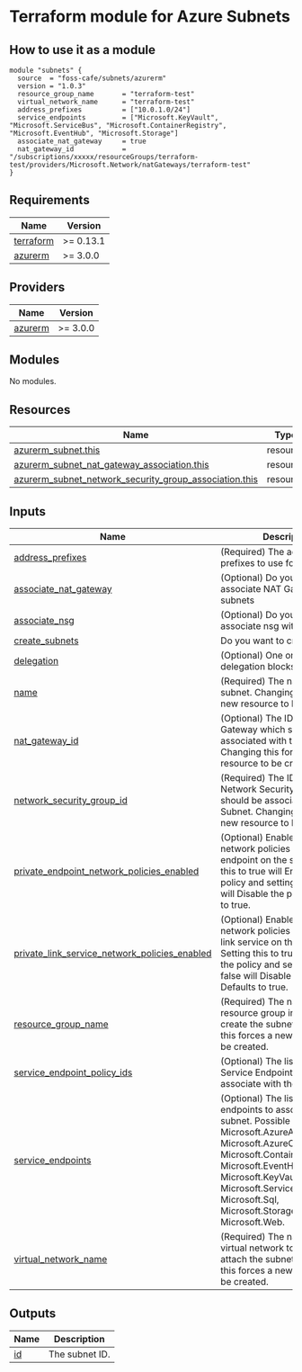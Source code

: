 # Terraform module for Azure Subnets

## How to use it as a module

```hcl
module "subnets" {
  source  = "foss-cafe/subnets/azurerm"
  version = "1.0.3"
  resource_group_name       = "terraform-test"
  virtual_network_name      = "terraform-test"
  address_prefixes          = ["10.0.1.0/24"]
  service_endpoints         = ["Microsoft.KeyVault", "Microsoft.ServiceBus", "Microsoft.ContainerRegistry", "Microsoft.EventHub", "Microsoft.Storage"]
  associate_nat_gateway     = true
  nat_gateway_id            = "/subscriptions/xxxxx/resourceGroups/terraform-test/providers/Microsoft.Network/natGateways/terraform-test"
}
```

<!-- BEGINNING OF PRE-COMMIT-TERRAFORM DOCS HOOK -->
## Requirements

| Name | Version |
|------|---------|
| <a name="requirement_terraform"></a> [terraform](#requirement\_terraform) | >= 0.13.1 |
| <a name="requirement_azurerm"></a> [azurerm](#requirement\_azurerm) | >= 3.0.0 |

## Providers

| Name | Version |
|------|---------|
| <a name="provider_azurerm"></a> [azurerm](#provider\_azurerm) | >= 3.0.0 |

## Modules

No modules.

## Resources

| Name | Type |
|------|------|
| [azurerm_subnet.this](https://registry.terraform.io/providers/hashicorp/azurerm/latest/docs/resources/subnet) | resource |
| [azurerm_subnet_nat_gateway_association.this](https://registry.terraform.io/providers/hashicorp/azurerm/latest/docs/resources/subnet_nat_gateway_association) | resource |
| [azurerm_subnet_network_security_group_association.this](https://registry.terraform.io/providers/hashicorp/azurerm/latest/docs/resources/subnet_network_security_group_association) | resource |

## Inputs

| Name | Description | Type | Default | Required |
|------|-------------|------|---------|:--------:|
| <a name="input_address_prefixes"></a> [address\_prefixes](#input\_address\_prefixes) | (Required) The address prefixes to use for the subnet. | `list(string)` | n/a | yes |
| <a name="input_associate_nat_gateway"></a> [associate\_nat\_gateway](#input\_associate\_nat\_gateway) | (Optional) Do you want to associate NAT Gateway to subnets | `bool` | `false` | no |
| <a name="input_associate_nsg"></a> [associate\_nsg](#input\_associate\_nsg) | (Optional) Do you want to associate nsg with subnet | `bool` | `true` | no |
| <a name="input_create_subnets"></a> [create\_subnets](#input\_create\_subnets) | Do you want to create subnet | `bool` | `true` | no |
| <a name="input_delegation"></a> [delegation](#input\_delegation) | (Optional) One or more delegation blocks | `any` | `[]` | no |
| <a name="input_name"></a> [name](#input\_name) | (Required) The name of the subnet. Changing this forces a new resource to be created. | `string` | n/a | yes |
| <a name="input_nat_gateway_id"></a> [nat\_gateway\_id](#input\_nat\_gateway\_id) | (Optional) The ID of the NAT Gateway which should be associated with the Subnet. Changing this forces a new resource to be created. | `string` | `null` | no |
| <a name="input_network_security_group_id"></a> [network\_security\_group\_id](#input\_network\_security\_group\_id) | (Required) The ID of the Network Security Group which should be associated with the Subnet. Changing this forces a new resource to be created. | `string` | `null` | no |
| <a name="input_private_endpoint_network_policies_enabled"></a> [private\_endpoint\_network\_policies\_enabled](#input\_private\_endpoint\_network\_policies\_enabled) | (Optional) Enable or Disable network policies for the private endpoint on the subnet. Setting this to true will Enable the policy and setting this to false will Disable the policy. Defaults to true. | `bool` | `true` | no |
| <a name="input_private_link_service_network_policies_enabled"></a> [private\_link\_service\_network\_policies\_enabled](#input\_private\_link\_service\_network\_policies\_enabled) | (Optional) Enable or Disable network policies for the private link service on the subnet. Setting this to true will Enable the policy and setting this to false will Disable the policy. Defaults to true. | `bool` | `true` | no |
| <a name="input_resource_group_name"></a> [resource\_group\_name](#input\_resource\_group\_name) | (Required) The name of the resource group in which to create the subnet. Changing this forces a new resource to be created. | `string` | n/a | yes |
| <a name="input_service_endpoint_policy_ids"></a> [service\_endpoint\_policy\_ids](#input\_service\_endpoint\_policy\_ids) | (Optional) The list of IDs of Service Endpoint Policies to associate with the subnet. | `list(string)` | `null` | no |
| <a name="input_service_endpoints"></a> [service\_endpoints](#input\_service\_endpoints) | (Optional) The list of Service endpoints to associate with the subnet. Possible values include: Microsoft.AzureActiveDirectory, Microsoft.AzureCosmosDB, Microsoft.ContainerRegistry, Microsoft.EventHub, Microsoft.KeyVault, Microsoft.ServiceBus, Microsoft.Sql, Microsoft.Storage, and Microsoft.Web. | `list(string)` | `null` | no |
| <a name="input_virtual_network_name"></a> [virtual\_network\_name](#input\_virtual\_network\_name) | (Required) The name of the virtual network to which to attach the subnet. Changing this forces a new resource to be created. | `string` | n/a | yes |

## Outputs

| Name | Description |
|------|-------------|
| <a name="output_id"></a> [id](#output\_id) | The subnet ID. |
<!-- END OF PRE-COMMIT-TERRAFORM DOCS HOOK -->
